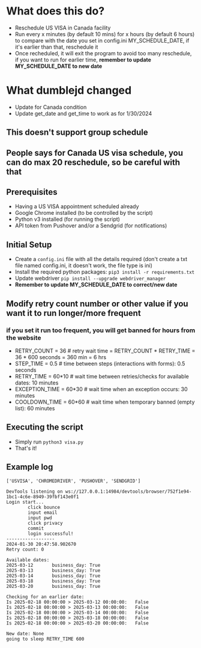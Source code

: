 

# What does this do?
- Reschedule US VISA in Canada facility
- Run every x minutes (by default 10 mins) for x hours (by default 6 hours) to compare with the date you set in config.ini MY_SCHEDULE_DATE, if it's earlier than that, reschedule it
- Once recheduled, it will exit the program to avoid too many reschedule, if you want to run for earlier time, **remember to update MY_SCHEDULE_DATE to new date**

# What dumblejd changed
- Update for Canada condition
- Update get_date and get_time to work as for 1/30/2024

## This doesn't support group schedule

## People says for Canada US visa schedule, you can do max 20 reschedule, so be careful with that

## Prerequisites
- Having a US VISA appointment scheduled already
- Google Chrome installed (to be controlled by the script)
- Python v3 installed (for running the script)
- API token from Pushover and/or a Sendgrid (for notifications)



## Initial Setup
- Create a `config.ini` file with all the details required (don't create a txt file named config.ini, it doesn't work, the file type is ini)
- Install the required python packages: `pip3 install -r requirements.txt`
- Update webdriver `pip install --upgrade webdriver_manager`
- **Remember to update MY_SCHEDULE_DATE to correct/new date**

## Modify retry count number or other value if you want it to run longer/more frequent
### if you set it run too frequent, you will get banned for hours from the website
 - RETRY_COUNT = 36  # retry wait time = RETRY_COUNT * RETRY_TIME = 36 * 600 seconds = 360 min = 6 hrs
 - STEP_TIME = 0.5  # time between steps (interactions with forms): 0.5 seconds
 - RETRY_TIME = 60*10  # wait time between retries/checks for available dates: 10 minutes
 - EXCEPTION_TIME = 60*30  # wait time when an exception occurs: 30 minutes
 - COOLDOWN_TIME = 60*60  # wait time when temporary banned (empty list): 60 minutes

## Executing the script
- Simply run `python3 visa.py`
- That's it!


## Example log
```
['USVISA', 'CHROMEDRIVER', 'PUSHOVER', 'SENDGRID']

DevTools listening on ws://127.0.0.1:14984/devtools/browser/752f1e94-1bc1-4c6e-8949-39fbf143e0f1
Login start...
        click bounce
        input email
        input pwd
        click privacy
        commit
        login successful!
------------------
2024-01-30 20:47:58.902670
Retry count: 0

Available dates:
2025-03-12       business_day: True
2025-03-13       business_day: True
2025-03-14       business_day: True
2025-03-18       business_day: True
2025-03-20       business_day: True

Checking for an earlier date:
Is 2025-02-18 00:00:00 > 2025-03-12 00:00:00:   False
Is 2025-02-18 00:00:00 > 2025-03-13 00:00:00:   False
Is 2025-02-18 00:00:00 > 2025-03-14 00:00:00:   False
Is 2025-02-18 00:00:00 > 2025-03-18 00:00:00:   False
Is 2025-02-18 00:00:00 > 2025-03-20 00:00:00:   False

New date: None
going to sleep RETRY_TIME 600
```
